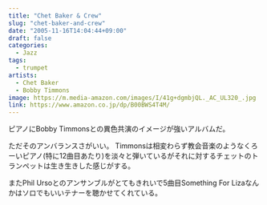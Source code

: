 ```yaml
---
title: "Chet Baker & Crew"
slug: "chet-baker-and-crew"
date: "2005-11-16T14:04:44+09:00"
draft: false
categories:
  - Jazz
tags:
  - trumpet
artists:
  - Chet Baker
  - Bobby Timmons
image: https://m.media-amazon.com/images/I/41g+dgmbjQL._AC_UL320_.jpg
link: https://www.amazon.co.jp/dp/B00BWS4T4M/
---
```

ピアノにBobby Timmonsとの異色共演のイメージが強いアルバムだ。

ただそのアンバランスさがいい。
Timmonsは相変わらず教会音楽のようなくろーいピアノ(特に12曲目あたり)を淡々と弾いているがそれに対するチェットのトランペットは生き生きした感じがする。

またPhil Ursoとのアンサンブルがとてもきれいで5曲目Something For Lizaなんかはソロでもいいテナーを聴かせてくれている。
